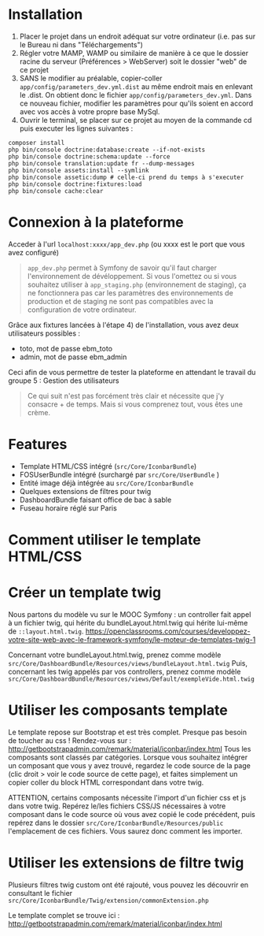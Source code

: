 # Installation

1. Placer le projet dans un endroit adéquat sur votre ordinateur (i.e. pas sur le Bureau ni dans "Téléchargements")
2. Régler votre MAMP, WAMP ou similaire de manière à ce que le dossier racine du serveur (Préférences > WebServer) soit le dossier "web" de ce projet
3. SANS le modifier au préalable, copier-coller `app/config/parameters_dev.yml.dist` au même endroit mais en enlevant le .dist. On obtient donc le fichier `app/config/parameters_dev.yml`. Dans ce nouveau fichier, modifier les paramètres pour qu'ils soient en accord avec vos accès à votre propre base MySql.
4. Ouvrir le terminal, se placer sur ce projet au moyen de la commande cd puis executer les lignes suivantes :


```
composer install
php bin/console doctrine:database:create --if-not-exists
php bin/console doctrine:schema:update --force
php bin/console translation:update fr --dump-messages  
php bin/console assets:install --symlink
php bin/console assetic:dump # celle-ci prend du temps à s'executer
php bin/console doctrine:fixtures:load
php bin/console cache:clear
```

# Connexion à la plateforme

Acceder à l'url `localhost:xxxx/app_dev.php`
(ou xxxx est le port que vous avez configuré)

>`app_dev.php` permet à Symfony de savoir qu'il faut charger l'environnement de dévéloppement.
Si vous l'omettez ou si vous souhaitez utiliser à `app_staging.php` (environnement de staging), ça ne fonctionnera pas car les paramètres des environnements de production et de staging ne sont pas compatibles avec la configuration de votre ordinateur.

Grâce aux fixtures lancées à l'étape 4) de l'installation, vous avez deux utilisateurs possibles :
- toto, mot de passe ebm_toto
- admin, mot de passe ebm_admin

Ceci afin de vous permettre de tester la plateforme en attendant le travail du groupe 5 : Gestion des utilisateurs

> Ce qui suit n'est pas forcément très clair et nécessite que j'y consacre + de temps. Mais si vous comprenez tout, vous êtes une crème.

# Features

- Template HTML/CSS intégré (`src/Core/IconbarBundle`)
- FOSUserBundle intégré (surchargé par `src/Core/UserBundle` )
- Entité image déjà intégrée au `src/Core/IconbarBundle`
- Quelques extensions de filtres pour twig
- DashboardBundle faisant office de bac à sable
- Fuseau horaire réglé sur Paris

# Comment utiliser le template HTML/CSS

# Créer un template twig

Nous partons du modèle vu sur le MOOC Symfony : un controller fait appel à un fichier twig, qui hérite du bundleLayout.html.twig qui hérite lui-même de `::layout.html.twig`.
https://openclassrooms.com/courses/developpez-votre-site-web-avec-le-framework-symfony/le-moteur-de-templates-twig-1

Concernant votre bundleLayout.html.twig, prenez comme modèle `src/Core/DashboardBundle/Resources/views/bundleLayout.html.twig`
Puis, concernant les twig appelés par vos controllers, prenez comme modèle `src/Core/DashboardBundle/Resources/views/Default/exempleVide.html.twig`

# Utiliser les composants template

Le template repose sur Bootstrap et est très complet.
Presque pas besoin de toucher au css !
Rendez-vous sur : 
http://getbootstrapadmin.com/remark/material/iconbar/index.html
Tous les composants sont classés par catégories.
Lorsque vous souhaitez intégrer un composant que vous y avez trouvé, regardez le code source de la page (clic droit > voir le code source de cette page), 
et faites simplement un copier coller du block HTML correspondant dans votre twig.

ATTENTION, certains composants nécessite l'import d'un fichier css et js dans votre twig.
Repérez le/les fichiers CSS/JS nécessaires à votre composant dans le code source où vous avez copié le code précédent, puis repérez dans le dossier `src/Core/IconbarBundle/Resources/public` l'emplacement de ces fichiers.
Vous saurez donc comment les importer.

# Utiliser les extensions de filtre twig

Plusieurs filtres twig custom ont été rajouté, vous pouvez les découvrir en consultant le fichier `src/Core/IconbarBundle/Twig/extension/commonExtension.php`



Le template complet se trouve ici :
http://getbootstrapadmin.com/remark/material/iconbar/index.html